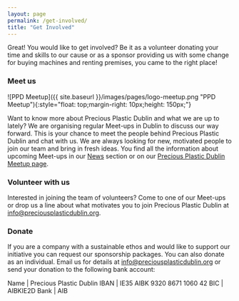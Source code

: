```yaml
---
layout: page
permalink: /get-involved/
title: "Get Involved"
---
```


Great! You would like to get involved? Be it as a volunteer donating your time and skills to our cause or as a sponsor providing us with some change for buying machines and renting premises, you came to the right place!

### Meet us

![PPD Meetup]({{ site.baseurl }}/images/pages/logo-meetup.png "PPD Meetup"){:style="float: top;margin-right: 10px;height: 150px;"}

Want to know more about Precious Plastic Dublin and what we are up to lately? We are organising regular Meet-ups in Dublin to discuss our way forward. This is your chance to meet the people behind Precious Plastic Dublin and chat with us. We are always looking for new, motivated people to join our team and bring in fresh ideas. You find all the information about upcoming Meet-ups in our [News](/) section or on our [Precious Plastic Dublin Meetup page](https://www.meetup.com/Precious-Plastic-Dublin/).

### Volunteer with us

Interested in joining the team of volunteers? Come to one of our Meet-ups or drop us a line about what motivates you to join Precious Plastic Dublin at [info@preciousplasticdublin.org](mailto:info@preciousplasticdublin.org).

### Donate

If you are a company with a sustainable ethos and would like to support our initiative you can request our sponsorship packages. You can also donate as an individual. Email us for details at [info@preciousplasticdublin.org](mailto:info@preciousplasticdublin.org) or send your donation to the following bank account:

Name | Precious Plastic Dublin
IBAN | IE35 AIBK 9320 8671 1060 42
BIC | AIBKIE2D
Bank | AIB



